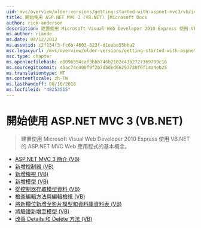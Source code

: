 ```yaml
---
uid: mvc/overview/older-versions/getting-started-with-aspnet-mvc3/vb/index
title: 開始使用 ASP.NET MVC 3 (VB.NET) |Microsoft Docs
author: rick-anderson
description: 建置使用 Microsoft Visual Web Developer 2010 Express 使用 VB.NET 的 ASP.NET MVC Web 應用程式的基本概念。
ms.author: riande
ms.date: 04/12/2012
ms.assetid: c2f134f3-fc6b-4603-823f-d1eabe55bba2
msc.legacyurl: /mvc/overview/older-versions/getting-started-with-aspnet-mvc3/vb
msc.type: chapter
ms.openlocfilehash: e8096554caf3bbb746b2102c43b2727369799c16
ms.sourcegitcommit: 45ac74e400f9f2b7dbded66297730f6f14a4eb25
ms.translationtype: MT
ms.contentlocale: zh-TW
ms.lasthandoff: 08/16/2018
ms.locfileid: "48253515"
---
```

<a name="getting-started-with-aspnet-mvc-3-vbnet"></a>開始使用 ASP.NET MVC 3 (VB.NET)
====================
> 建置使用 Microsoft Visual Web Developer 2010 Express 使用 VB.NET 的 ASP.NET MVC Web 應用程式的基本概念。


- [ASP.NET MVC 3 簡介 (VB)](intro-to-aspnet-mvc-3.md)
- [新增控制器 (VB)](adding-a-controller.md)
- [新增檢視 (VB)](adding-a-view.md)
- [新增模型 (VB)](adding-a-model.md)
- [從控制器存取模型資料 (VB)](accessing-your-models-data-from-a-controller.md)
- [檢查編輯方法與編輯檢視 (VB)](examining-the-edit-methods-and-edit-view.md)
- [將新欄位新增至影片模型和資料庫資料表 (VB)](adding-a-new-field.md)
- [將驗證新增至模型 (VB)](adding-validation-to-the-model.md)
- [改善 Details 和 Delete 方法 (VB)](improving-the-details-and-delete-methods.md)

